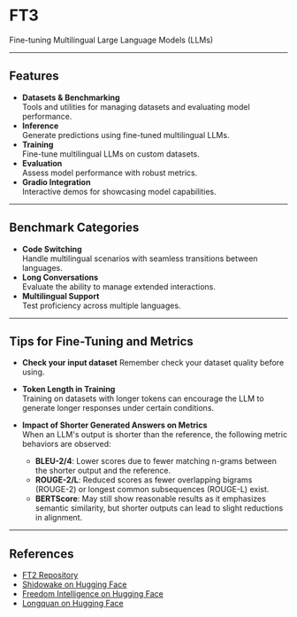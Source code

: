 # **FT3**

Fine-tuning Multilingual Large Language Models (LLMs)

---

## **Features**

- **Datasets & Benchmarking**  
  Tools and utilities for managing datasets and evaluating model performance.
- **Inference**  
  Generate predictions using fine-tuned multilingual LLMs.
- **Training**  
  Fine-tune multilingual LLMs on custom datasets.
- **Evaluation**  
  Assess model performance with robust metrics.
- **Gradio Integration**  
  Interactive demos for showcasing model capabilities.

---

## **Benchmark Categories**

- **Code Switching**  
  Handle multilingual scenarios with seamless transitions between languages.
- **Long Conversations**  
  Evaluate the ability to manage extended interactions.
- **Multilingual Support**  
  Test proficiency across multiple languages.

---

## **Tips for Fine-Tuning and Metrics**

- **Check your input dataset**
  Remember check your dataset quality before using.

- **Token Length in Training**  
  Training on datasets with longer tokens can encourage the LLM to generate longer responses under certain conditions.
  
- **Impact of Shorter Generated Answers on Metrics**  
  When an LLM's output is shorter than the reference, the following metric behaviors are observed:
  - **BLEU-2/4**: Lower scores due to fewer matching n-grams between the shorter output and the reference.
  - **ROUGE-2/L**: Reduced scores as fewer overlapping bigrams (ROUGE-2) or longest common subsequences (ROUGE-L) exist.
  - **BERTScore**: May still show reasonable results as it emphasizes semantic similarity, but shorter outputs can lead to slight reductions in alignment.

---

## **References**

- [FT2 Repository](https://github.com/locchh/ft2)  
- [Shidowake on Hugging Face](https://huggingface.co/shidowake)  
- [Freedom Intelligence on Hugging Face](https://huggingface.co/FreedomIntelligence)  
- [Longquan on Hugging Face](https://huggingface.co/longquan)